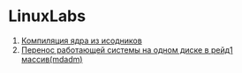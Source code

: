 # LinuxLabs
1. [Компиляция ядра из исодников](./lab-1)
2. [Перенос работающей системы на одном диске в рейд1 массив(mdadm)](./lab-2)
